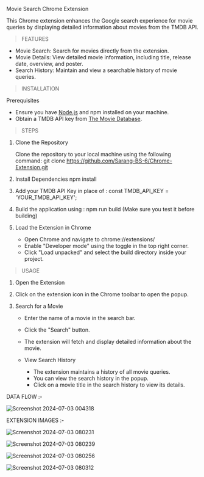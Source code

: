 Movie Search Chrome Extension

This Chrome extension enhances the Google search experience for movie queries by displaying detailed information about movies from the TMDB API.

> FEATURES

- Movie Search: Search for movies directly from the extension.
- Movie Details: View detailed movie information, including title, release date, overview, and poster.
- Search History: Maintain and view a searchable history of movie queries.

> INSTALLATION

  Prerequisites

   - Ensure you have [Node.js](https://nodejs.org/) and npm installed on your machine.
   - Obtain a TMDB API key from [The Movie Database](https://www.themoviedb.org/documentation/api).

> STEPS

1. Clone the Repository

   Clone the repository to your local machine using the following command:
     git clone https://github.com/Sarang-BS-6/Chrome-Extension.git

2. Install Dependencies
   npm install

3. Add your TMDB API Key in place of :
   const TMDB_API_KEY = 'YOUR_TMDB_API_KEY';

4. Build the application using :
   npm run build (Make sure you test it before building)

5. Load the Extension in Chrome
   - Open Chrome and navigate to chrome://extensions/
   - Enable "Developer mode" using the toggle in the top right corner.
   - Click "Load unpacked" and select the build directory inside your project.

> USAGE
   
1. Open the Extension

2. Click on the extension icon in the Chrome toolbar to open the popup.

3. Search for a Movie
   - Enter the name of a movie in the search bar.
   - Click the "Search" button.
   - The extension will fetch and display detailed information about the movie.
   - View Search History
      
      - The extension maintains a history of all movie queries.
      - You can view the search history in the popup.
      - Click on a movie title in the search history to view its details.


DATA FLOW :-


   ![Screenshot 2024-07-03 004318](https://github.com/Sarang-BS-6/Chrome-Extension/assets/162328333/1da717b2-6502-4751-b148-7e7cdd87bd95)



EXTENSION IMAGES :-


![Screenshot 2024-07-03 080231](https://github.com/Sarang-BS-6/Chrome-Extension/assets/162328333/62071c2e-f954-4f2e-a7bb-4b7be560723c)

![Screenshot 2024-07-03 080239](https://github.com/Sarang-BS-6/Chrome-Extension/assets/162328333/26c753d5-a705-4c41-b5d3-683f3aeb5842)

![Screenshot 2024-07-03 080256](https://github.com/Sarang-BS-6/Chrome-Extension/assets/162328333/ef560009-e98d-4062-ab81-a88c27508c8c)

![Screenshot 2024-07-03 080312](https://github.com/Sarang-BS-6/Chrome-Extension/assets/162328333/e75fdcc3-0ea8-4ecd-ba6d-8fe404cc4753)
